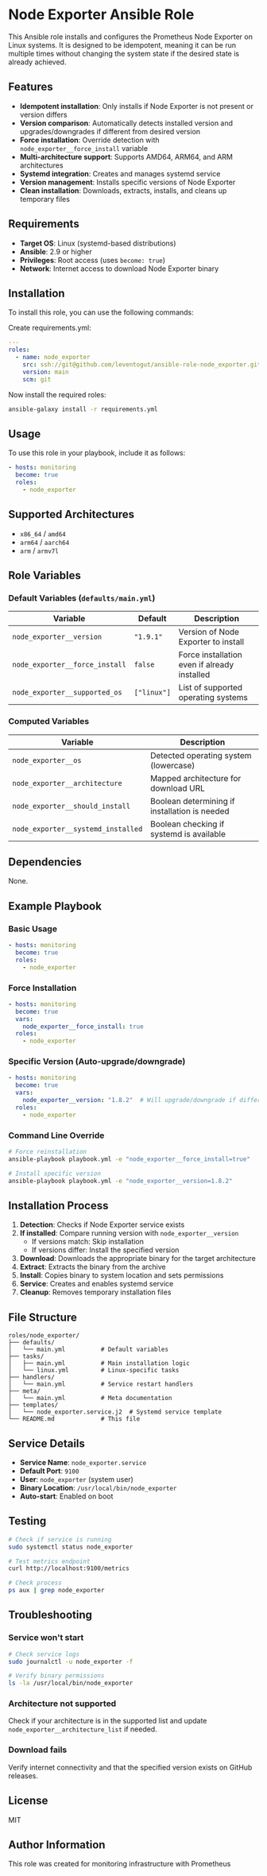 # Node Exporter Ansible Role

This Ansible role installs and configures the Prometheus Node Exporter on Linux systems. It is designed to be idempotent, meaning it can be run multiple times without changing the system state if the desired state is already achieved.

## Features

- **Idempotent installation**: Only installs if Node Exporter is not present or version differs
- **Version comparison**: Automatically detects installed version and upgrades/downgrades if different from desired version
- **Force installation**: Override detection with `node_exporter__force_install` variable
- **Multi-architecture support**: Supports AMD64, ARM64, and ARM architectures
- **Systemd integration**: Creates and manages systemd service
- **Version management**: Installs specific versions of Node Exporter
- **Clean installation**: Downloads, extracts, installs, and cleans up temporary files

## Requirements

- **Target OS**: Linux (systemd-based distributions)
- **Ansible**: 2.9 or higher
- **Privileges**: Root access (uses `become: true`)
- **Network**: Internet access to download Node Exporter binary

## Installation

To install this role, you can use the following commands:

Create requirements.yml:

```yaml
---
roles:
  - name: node_exporter
    src: ssh://git@github.com/leventogut/ansible-role-node_exporter.git
    version: main
    scm: git
```

Now install the required roles:

```bash
ansible-galaxy install -r requirements.yml
```

## Usage

To use this role in your playbook, include it as follows:

```yaml
- hosts: monitoring
  become: true
  roles:
    - node_exporter
```

## Supported Architectures

- `x86_64` / `amd64`
- `arm64` / `aarch64`
- `arm` / `armv7l`

## Role Variables

### Default Variables (`defaults/main.yml`)

| Variable | Default | Description |
|----------|---------|-------------|
| `node_exporter__version` | `"1.9.1"` | Version of Node Exporter to install |
| `node_exporter__force_install` | `false` | Force installation even if already installed |
| `node_exporter__supported_os` | `["linux"]` | List of supported operating systems |

### Computed Variables

| Variable | Description |
|----------|-------------|
| `node_exporter__os` | Detected operating system (lowercase) |
| `node_exporter__architecture` | Mapped architecture for download URL |
| `node_exporter__should_install` | Boolean determining if installation is needed |
| `node_exporter__systemd_installed` | Boolean checking if systemd is available |

## Dependencies

None.

## Example Playbook

### Basic Usage

```yaml
- hosts: monitoring
  become: true
  roles:
    - node_exporter
```

### Force Installation

```yaml
- hosts: monitoring
  become: true
  vars:
    node_exporter__force_install: true
  roles:
    - node_exporter
```

### Specific Version (Auto-upgrade/downgrade)

```yaml
- hosts: monitoring
  become: true
  vars:
    node_exporter__version: "1.8.2"  # Will upgrade/downgrade if different version is installed
  roles:
    - node_exporter
```

### Command Line Override

```bash
# Force reinstallation
ansible-playbook playbook.yml -e "node_exporter__force_install=true"

# Install specific version
ansible-playbook playbook.yml -e "node_exporter__version=1.8.2"
```

## Installation Process

1. **Detection**: Checks if Node Exporter service exists
2. **If installed**: Compare running version with `node_exporter__version`
   - If versions match: Skip installation
   - If versions differ: Install the specified version
3. **Download**: Downloads the appropriate binary for the target architecture
4. **Extract**: Extracts the binary from the archive
5. **Install**: Copies binary to system location and sets permissions
6. **Service**: Creates and enables systemd service
7. **Cleanup**: Removes temporary installation files

## File Structure

```text
roles/node_exporter/
├── defaults/
│   └── main.yml          # Default variables
├── tasks/
│   ├── main.yml          # Main installation logic
│   └── linux.yml         # Linux-specific tasks
├── handlers/
│   └── main.yml          # Service restart handlers
├── meta/
│   └── main.yml          # Meta documentation
├── templates/
│   └── node_exporter.service.j2  # Systemd service template
└── README.md             # This file
```

## Service Details

- **Service Name**: `node_exporter.service`
- **Default Port**: `9100`
- **User**: `node_exporter` (system user)
- **Binary Location**: `/usr/local/bin/node_exporter`
- **Auto-start**: Enabled on boot

## Testing

```bash
# Check if service is running
sudo systemctl status node_exporter

# Test metrics endpoint
curl http://localhost:9100/metrics

# Check process
ps aux | grep node_exporter
```

## Troubleshooting

### Service won't start

```bash
# Check service logs
sudo journalctl -u node_exporter -f

# Verify binary permissions
ls -la /usr/local/bin/node_exporter
```

### Architecture not supported

Check if your architecture is in the supported list and update `node_exporter__architecture_list` if needed.

### Download fails

Verify internet connectivity and that the specified version exists on GitHub releases.

## License

MIT

## Author Information

This role was created for monitoring infrastructure with Prometheus
